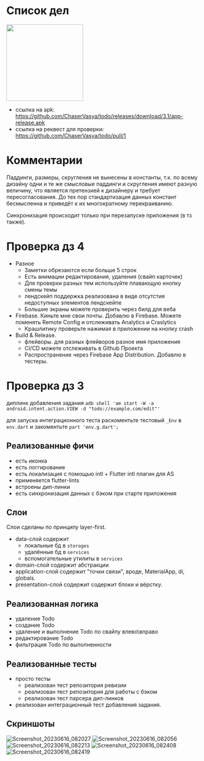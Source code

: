 # Список дел
<img src="https://github.com/ChaserVasya/todo/assets/74578917/f4f3f701-1eb9-4f4f-a9e1-13fd61c0bb57"  width="200" height="200">

- ссылка на apk: https://github.com/ChaserVasya/todo/releases/download/3.1/app-release.apk
- cсылка на реквест для проверки: https://github.com/ChaserVasya/todo/pull/1

# Комментарии

Паддинги, размеры, скругления не вынесены в константы, т.к. по всему дизайну одни и те же смысловые паддинги и скругления имеют разную величину, что является претензией к дизайнеру и требует пересогласования. До тех пор стандартизация данных констант бесмысленна и приведёт к их многократному перекраиванию.

Синхронизация происходит только при перезапуске приложения (в тз также).

# Проверка дз 4
- Разное
  - Заметки обрезаются если больше 5 строк
  - Есть анимации редактирования, удаления (свайп карточек)
  - Для проверки разных тем используйте плавающую кнопку смены темы
  - лендскейп поддержка реализована в виде отсутстия недоступных элементов  лендскейпе
  - Большие экраны можете проверить через билд для веба
- Firebase. Киньте мне свои почты. Добавлю в Firebase. Можете поменять Remote Config и отслеживать Analytics и Craslytics
  - Крашлитику проверьте нажимая в приложении на кнопку crash
- Build & Release. 
  - флейворы. для разных флейворов разное имя приложения
  - CI/CD можете отслеживать в Github Проекта
  - Распространение через Firebase App Distribution. Добавлю в тестеры.

# Проверка дз 3
диплинк добавления задания `adb shell 'am start -W -a android.intent.action.VIEW -d "todo://example.com/edit"'`

для запуска интеграционного теста раскоментьте тестовый `_Env` в `env.dart` и закоментьте `part 'env.g.dart';`
  
## Реализованные фичи
- есть иконка
- есть логгирование
- есть локализация с помощью intl + Flutter intl плагин для AS
- применяется flutter-lints
- встроены дип-линки
- есть синхронизация данных с бэком при старте приложения

## Слои
Слои сделаны по принципу layer-first.
- data-слой содержит 
  - локальные бд в `storages`
  - удалённые бд в `services`
  - вспомогательные утилиты в `services`
- domain-слой содержит абстракции
- application-слой содержит "точки связи", вроде, MaterialApp, di, globals.
- presentation-слой содержит содержит блоки и вёрстку.

## Реализованная логика
- удаление Todo
- создание Todo
- удаление и выполнение Todo по свайпу влево\вправо
- редактирование Todo
- фильтрация Todo по выполненности

## Реализованные тесты
- просто тесты
  - реализован тест репозитория ревизии
  - реализован тест репозитория для работы с бэком
  - реализован тест парсера дип-линков
- реализован интеграционный тест добавления задания.

## Скриншоты
![Screenshot_20230616_082027](https://github.com/ChaserVasya/todo/assets/74578917/e51898a1-4f77-41e5-980e-7d6724c65e38)
![Screenshot_20230616_082056](https://github.com/ChaserVasya/todo/assets/74578917/a3bc2473-a337-4fd5-9b70-e5e06c287df8)
![Screenshot_20230616_082213](https://github.com/ChaserVasya/todo/assets/74578917/e1e5cc67-d5de-49a7-9e54-a8122ff13ed7)
![Screenshot_20230616_082408](https://github.com/ChaserVasya/todo/assets/74578917/e510d9dd-3975-48f6-ad4d-d738d9b21874)
![Screenshot_20230616_082419](https://github.com/ChaserVasya/todo/assets/74578917/660f8d11-4c94-4c0c-add2-9baa5f1edbec)
